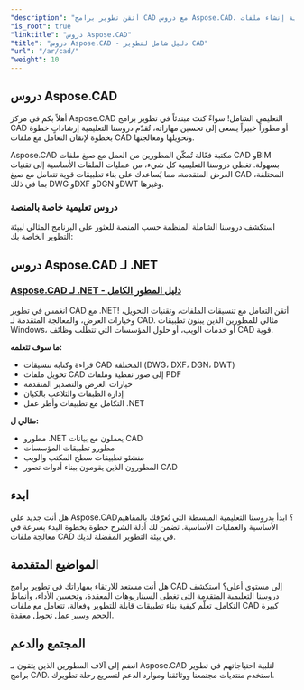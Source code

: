 ```yaml
---
"description": "أتقن تطوير برامج CAD مع دروس Aspose.CAD. تعلم كيفية إنشاء ملفات CAD وتحويلها ومعالجتها عبر منصات وتنسيقات مختلفة من خلال أدلة وأمثلة شاملة."
"is_root": true
"linktitle": "دروس Aspose.CAD"
"title": "دروس Aspose.CAD - دليل شامل لتطوير CAD"
"url": "/ar/cad/"
"weight": 10
---
```


## دروس Aspose.CAD

أهلاً بكم في مركز Aspose.CAD التعليمي الشامل! سواءً كنتَ مبتدئاً في تطوير برامج CAD أو مطوراً خبيراً يسعى إلى تحسين مهاراته، تُقدّم دروسنا التعليمية إرشاداتٍ خطوة بخطوة لإتقان التعامل مع ملفات CAD وتحويلها ومعالجتها.

Aspose.CAD مكتبة فعّالة تُمكّن المطورين من العمل مع صيغ ملفات CAD وBIM بسهولة. تغطي دروسنا التعليمية كل شيء، من عمليات الملفات الأساسية إلى تقنيات العرض المتقدمة، مما يُساعدك على بناء تطبيقات قوية تتعامل مع صيغ CAD المختلفة، بما في ذلك DWG وDXF وDGN وDWT وغيرها.

### دروس تعليمية خاصة بالمنصة

استكشف دروسنا الشاملة المنظمة حسب المنصة للعثور على البرنامج المثالي لبيئة التطوير الخاصة بك:

## دروس Aspose.CAD لـ .NET
### [Aspose.CAD لـ .NET - دليل المطور الكامل](./net/)
انغمس في تطوير CAD مع .NET! أتقن التعامل مع تنسيقات الملفات، وتقنيات التحويل، وخيارات العرض، والمعالجة المتقدمة لـ CAD. مثالي للمطورين الذين يبنون تطبيقات Windows، أو خدمات الويب، أو حلول المؤسسات التي تتطلب وظائف CAD قوية.

**ما سوف تتعلمه:**
- قراءة وكتابة تنسيقات CAD المختلفة (DWG، DXF، DGN، DWT)
- تحويل ملفات CAD إلى صور نقطية وملفات PDF  
- خيارات العرض والتصدير المتقدمة
- إدارة الطبقات والتلاعب بالكيان
- التكامل مع تطبيقات وأطر عمل .NET

**مثالي ل:**
- مطورو .NET يعملون مع بيانات CAD
- مطورو تطبيقات المؤسسات
- منشئو تطبيقات سطح المكتب والويب
- المطورون الذين يقومون ببناء أدوات تصور CAD


## ابدء

هل أنت جديد على Aspose.CAD؟ ابدأ بدروسنا التعليمية المبسطة التي تُعرّفك بالمفاهيم الأساسية والعمليات الأساسية. تضمن لك أدلة الشرح خطوة بخطوة البدء بسرعة في معالجة ملفات CAD في بيئة التطوير المفضلة لديك.

## المواضيع المتقدمة

هل أنت مستعد للارتقاء بمهاراتك في تطوير برامج CAD إلى مستوى أعلى؟ استكشف دروسنا التعليمية المتقدمة التي تغطي السيناريوهات المعقدة، وتحسين الأداء، وأنماط التكامل. تعلّم كيفية بناء تطبيقات قابلة للتطوير وفعالة، تتعامل مع ملفات CAD كبيرة الحجم وسير عمل تحويل معقدة.

## المجتمع والدعم

انضم إلى آلاف المطورين الذين يثقون بـ Aspose.CAD لتلبية احتياجاتهم في تطوير برامج CAD. استخدم منتديات مجتمعنا ووثائقنا وموارد الدعم لتسريع رحلة تطويرك.